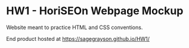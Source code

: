 # HW1 - HoriSEOn Webpage Mockup
Website meant to practice HTML and CSS conventions.

End product hosted at https://sagegrayson.github.io/HW1/
